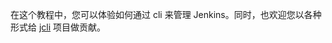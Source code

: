 在这个教程中，您可以体验如何通过 cli 来管理 Jenkins。同时，也欢迎您以各种形式给 [jcli](https://github.com/jenkins-zh/jenkins-cli) 项目做贡献。
